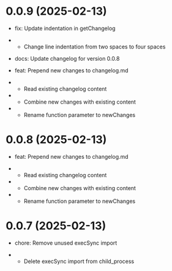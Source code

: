 # 0.0.9 (2025-02-13)

- fix: Update indentation in getChangelog

- - Change line indentation from two spaces to four spaces

- docs: Update changelog for version 0.0.8

- 
    feat: Prepend new changes to changelog.md

- - Read existing changelog content

- - Combine new changes with existing content

- - Rename function parameter to newChanges

# 0.0.8 (2025-02-13)

- feat: Prepend new changes to changelog.md

- - Read existing changelog content

- - Combine new changes with existing content

- - Rename function parameter to newChanges

# 0.0.7 (2025-02-13)

- chore: Remove unused execSync import

- - Delete execSync import from child_process
